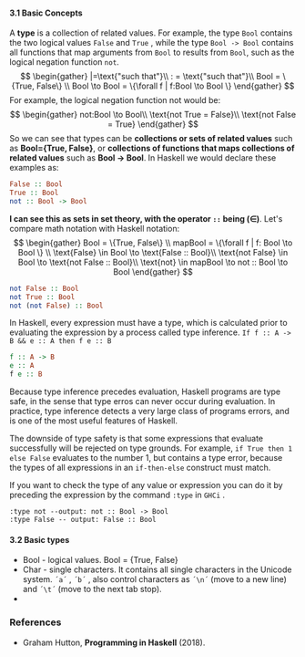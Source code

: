 #### 3.1 Basic Concepts
A **type** is a collection of related values. For example, the type ``Bool`` contains the two logical values ``False`` and ``True`` , while the type ``Bool -> Bool`` contains all functions that map arguments from ``Bool`` to results from ``Bool``, such as the logical negation function ``not``.
$$
\begin{gather}
|=\text{"such that"}\\
: = \text{"such that"}\\
Bool = \{True, False\}  \\
Bool \to Bool = \{\forall f | f:Bool \to Bool \}
\end{gather}
$$
For example, the logical negation function not would be:
$$
\begin{gather}
not:Bool \to Bool\\
\text{not True = False}\\
\text{not False = True}
\end{gather}
$$
So we can see that types can be **collections or sets of related values** such as **Bool={True, False}**, or **collections of functions that maps collections of related values** such as **Bool -> Bool**. In Haskell we would declare these examples as:
```Haskell
False :: Bool
True :: Bool
not :: Bool -> Bool
```

**I can see this as sets in set theory, with the operator ``::`` being ($\in$)**. Let's compare math notation with Haskell notation:
$$
\begin{gather}
Bool = \{True, False\} \\
mapBool = \{\forall f | f: Bool \to Bool \} \\
\text{False} \in Bool \to \text{False :: Bool}\\
\text{not False} \in Bool \to \text{not False :: Bool}\\
\text{not} \in mapBool \to not :: Bool \to Bool
\end{gather}
$$
```Haskell
not False :: Bool
not True :: Bool
not (not False) :: Bool
```
 

In Haskell, every expression must have a type, which is calculated prior to evaluating the expression by a process called type inference. ``If f :: A -> B && e :: A then f e :: B`` 
```Haskell
f :: A -> B
e :: A
f e :: B
```

Because type inference precedes evaluation, Haskell programs are type safe, in the sense that type erros can never occur during evaluation. In practice, type inference detects a very large class of programs errors, and is one of the most useful features of Haskell.

The downside of type safety is that some expressions that evaluate successfully will be rejected on type grounds. For example, ``if True then 1 else False``  evaluates to the number 1, but contains a type error, because the types of all expressions in an `if-then-else` construct must match. 

If you want to check the type of any value or expression you can do it by preceding the expression by the command ``:type`` in ``GHCi`` .
```
:type not --output: not :: Bool -> Bool
:type False -- output: False :: Bool
```

#### 3.2 Basic types
- Bool - logical values. Bool = {True, False}
- Char - single characters. It contains all single characters in the Unicode system. ``´a´`` , ``´b´`` , also control characters as ``´\n´``  (move to a new line) and ``´\t´`` (move to the next tab stop).
- 











### References
- Graham Hutton, **Programming in Haskell** (2018).